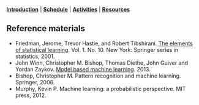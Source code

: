 [**Introduction**](https://melaniefp.github.io/intro_to_ML_DSC6135/) | [**Schedule**](schedule.html) | [**Activities**](activities.html) | [**Resources**](references.html)

## Reference materials

- Friedman, Jerome, Trevor Hastie, and Robert Tibshirani. [The elements of statistical learning](https://web.stanford.edu/~hastie/ElemStatLearn/). Vol. 1. No. 10. New York: Springer series in statistics, 2001.
- John Winn, Christopher M. Bishop, Thomas Diethe, John Guiver and Yordan Zaykov. [Model based machine learning](http://www.mbmlbook.com). 2013.
- Bishop, Christopher M. Pattern recognition and machine learning. Springer, 2006.
- Murphy, Kevin P. Machine learning: a probabilistic perspective. MIT press, 2012.


